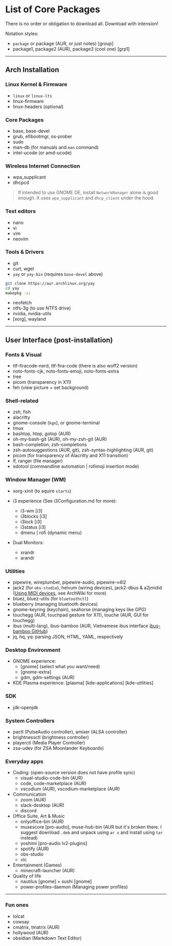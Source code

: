 # List of Core Packages

There is no order or obligation to download all. Download with intension!

Notation styles:
- `package` or package (AUR, or just notes) [group]
- package1, package2 (AUR), package3 (cool one) [grp1]

---
## Arch Installation
### Linux Kernel & Firmware
- `linux` or `linux-lts`
- linux-firmware
- linux-headers (optional)

### Core Packages
- base, base-devel
- grub, efibootmgr, os-prober
- sudo
- man-db (for manuals and `man` command)
- intel-ucode (or amd-ucode)

### Wireless Internet Connection
- wpa\_supplicant
- dhcpcd
> If intended to use GNOME DE, install `NetworkManager` alone is good enough. It uses `wpa_supplicant` and `dhcp_client` under the hood.

### Text editors
- nano
- vi
- vim
- neovim

### Tools & Drivers
- git
- curl, wget
- `yay` or `yay-bin` (requires `base-devel` above)
```sh
git clone https://aur.archlinux.org/yay
cd yay
makepkg -si
```
- neofetch
- ntfs-3g (to use NTFS drive)
- nvidia, nvidia-utils
- [xorg], wayland
---
## User Interface (post-installation)
### Fonts & Visual
- ttf-firacode-nerd, ttf-fira-code (there is also woff2 version)
- noto-fonts-cjk, noto-fonts-emoji, noto-fonts-extra
- tree
- picom (transparency in X11)
- feh (view picture + set background)
### Shell-related
- zsh, fish
- alacritty
- gnome-console (`kgx`), or gnome-terminal
- tmux
- bashtop, htop, gotop (AUR)
- oh-my-bash-git (AUR), oh-my-zsh-git (AUR)
- bash-completion, zsh-completions
- zsh-autosuggestions (AUR, git), zsh-syntax-highlighting (AUR, git)
- picom (for transparency of Alacritty and X11 transition)
- lf, ranger (file manager)
- xdotool (commandline automation | rofimoji insertion mode)

### Window Manager (WM)
* xorg-xinit (to aquire `startx`)
* i3 experience (See i3Configuration.md for more):
    - i3-wm [i3]
    - i3blocks [i3]
    - i3lock [i3]
    - i3status [i3]
    - dmenu | rofi (dynamic menu)


* Dual Monitors:
    - xrandr
    - arandr


### Utilities
- pipewire, wireplumber, pipewire-audio, pipewire-v4l2
- jack2 (for `obs-studio`), helvum (wiring devices), jack2-dbus & a2jmidid ([Using MIDI devices](https://wiki.archlinux.org/title/JACK_Audio_Connection_Kit#Using_MIDI_devices), see ArchWiki for more)
- bluez, bluez-utils (for `bluetoothctl`)
- blueberry (managing bluetooth devices)
- gnome-keyring (keychain), seahorse (managing keys like GPG)
- touchegg (AUR, touchpad gesture for X11), touche (AUR, GUI for touchegg)
- ibus (multi-lang), ibus-bamboo (AUR, Vietnamese ibus interface [ibus-bamboo GitHub](https://github.com/BambooEngine/ibus-bamboo#arch-linux-v%C3%A0-c%C3%A1c-distro-t%C6%B0%C6%A1ng-t%E1%BB%B1))
- jq, hq, yq: parsing JSON, HTML, YAML, respectively

### Desktop Environment
* GNOME experience:
    - [gnome]  (select what you want/need)
    - [gnome-extra]
    - gdm, gdm-settings (AUR)
* KDE Plasma experience: [plasma] [kde-applications] [kde-utilities]

### SDK
- jdk-openjdk 

### System Controllers
- pactl (PulseAudio controller), amixer (ALSA controller)
- brightnessctl (brightness controller)
- playerctl (Media Player Controller)
- zsa-udev (for ZSA Moonlander Keyboards)

### Everyday apps
* Coding: (open-source version does not have profile sync)
    - visual-studio-code-bin (AUR)
    - code, code-marketplace (AUR)
    - vscodium (AUR), vscodium-marketplace (AUR)
* Communication
    - zoom (AUR)
    - slack-desktop (AUR)
    - discord
* Office Suite, Art & Music
    - onlyoffice-bin (AUR)
    - musescore [pro-audio], muse-hub-bin (AUR but it's broken there. I suggest download `.deb` and unpack using `ar x` and install using `tar` instead)
    - yoshimi [pro-audio lv2-plugins]
    - spotify (AUR)
    - obs-studio
    - vlc
* Entertainment (Games)
    - minecraft-launcher (AUR)
* Quality of life 
    - nautilus [gnome] + sushi [gnome]
    - power-profiles-daemon (Managing power profiles)

---
### Fun ones
- lolcat
- cowsay
- cmatrix, tmatrix (AUR)
- hollywood (AUR)
- obsidian (Markdown Text Editor)
